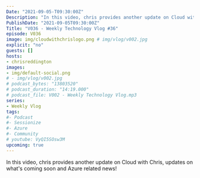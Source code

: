 ```yaml
---
Date: "2021-09-05-T09:30:00Z"
Description: "In this video, chris provides another update on Cloud with Chris, updates on what's coming soon and Azure related news!"
PublishDate: "2021-09-05T09:30:00Z"
Title: "V036 - Weekly Technology Vlog #36"
episode: V036
image: img/cloudwithchrislogo.png # img/vlog/v002.jpg
explicit: "no"
guests: []
hosts:
- chrisreddington
images:
- img/default-social.png
# - img/vlog/v002.jpg
# podcast_bytes: "13803520"
# podcast_duration: "14:19.000"
# podcast_file: V002 - Weekly Technology Vlog.mp3
series:
- Weekly Vlog
tags:
#- Podcast
#- Sessionize
#- Azure
#- Community
# youtube: VyQI5SOsw3M
upcoming: true
---
```

In this video, chris provides another update on Cloud with Chris, updates on what's coming soon and Azure related news!